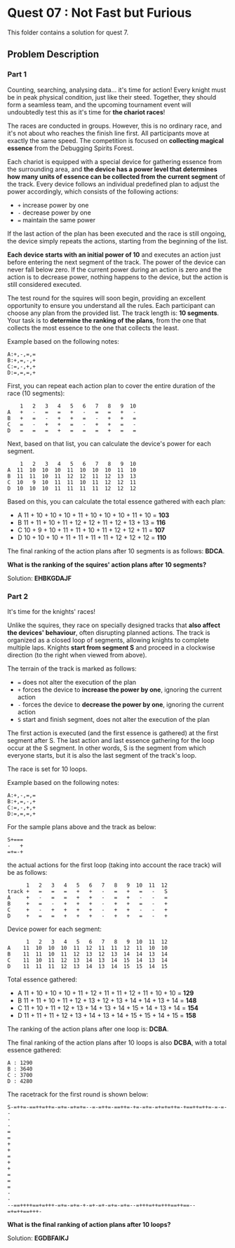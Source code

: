 # Quest 07 : Not Fast but Furious

This folder contains a solution for quest 7.

## Problem Description

### Part 1

Counting, searching, analysing data... it's time for action! Every knight must be in peak physical condition, just like their steed. Together, they should form a seamless team, and the upcoming tournament event will undoubtedly test this as it's time for **the chariot races**!

The races are conducted in groups. However, this is no ordinary race, and it's not about who reaches the finish line first. All participants move at exactly the same speed. The competition is focused on **collecting magical essence** from the Debugging Spirits Forest.

Each chariot is equipped with a special device for gathering essence from the surrounding area, and **the device has a power level that determines how many units of essence can be collected from the current segment** of the track. Every device follows an individual predefined plan to adjust the power accordingly, which consists of the following actions:

- `+`  increase power by one
- `-`  decrease power by one
- `=`  maintain the same power

If the last action of the plan has been executed and the race is still ongoing, the device simply repeats the actions, starting from the beginning of the list.

**Each device starts with an initial power of 10** and executes an action just before entering the next segment of the track. The power of the device can never fall below zero. If the current power during an action is zero and the action is to decrease power, nothing happens to the device, but the action is still considered executed.

The test round for the squires will soon begin, providing an excellent opportunity to ensure you understand all the rules. Each participant can choose any plan from the provided list. The track length is: **10 segments**. Your task is to **determine the ranking of the plans**, from the one that collects the most essence to the one that collects the least.

Example based on the following notes:

```
A:+,-,=,=
B:+,=,-,+
C:=,-,+,+
D:=,=,=,+
```

First, you can repeat each action plan to cover the entire duration of the race (10 segments):

```
    1   2   3   4   5   6   7   8   9  10
A   +   -   =   =   +   -   =   =   +   -
B   +   =   -   +   +   =   -   +   +   =
C   =   -   +   +   =   -   +   +   =   -
D   =   =   =   +   =   =   =   +   =   =
```

Next, based on that list, you can calculate the device's power for each segment.

```
    1   2   3   4   5   6   7   8   9  10
A  11  10  10  10  11  10  10  10  11  10
B  11  11  10  11  12  12  11  12  13  13
C  10   9  10  11  11  10  11  12  12  11
D  10  10  10  11  11  11  11  12  12  12
```

Based on this, you can calculate the total essence gathered with each plan:

- A  11 + 10 + 10 + 10 + 11 + 10 + 10 + 10 + 11 + 10 = **103**
- B  11 + 11 + 10 + 11 + 12 + 12 + 11 + 12 + 13 + 13 = **116**
- C  10 + 9 + 10 + 11 + 11 + 10 + 11 + 12 + 12 + 11 = **107**
- D  10 + 10 + 10 + 11 + 11 + 11 + 11 + 12 + 12 + 12 = **110**

The final ranking of the action plans after 10 segments is as follows: **BDCA**.

**What is the ranking of the squires' action plans after 10 segments?**

Solution: **EHBKGDAJF**

### Part 2

It's time for the knights' races!

Unlike the squires, they race on specially designed tracks that **also affect the devices' behaviour**, often disrupting planned actions. The track is organized as a closed loop of segments, allowing knights to complete multiple laps. Knights **start from segment S** and proceed in a clockwise direction (to the right when viewed from above).


The terrain of the track is marked as follows:

- `=`  does not alter the execution of the plan
- `+`  forces the device to **increase the power by one**, ignoring the current action
- `-`  forces the device to **decrease the power by one**, ignoring the current action
- `S`  start and finish segment, does not alter the execution of the plan

The first action is executed (and the first essence is gathered) at the first segment after S. The last action and last essence gathering for the loop occur at the S segment. In other words, S is the segment from which everyone starts, but it is also the last segment of the track's loop.

The race is set for 10 loops.

Example based on the following notes:

```
A:+,-,=,=
B:+,=,-,+
C:=,-,+,+
D:=,=,=,+
```

For the sample plans above and the track as below:

```
S+===
-   +
=+=-+
```

the actual actions for the first loop (taking into account the race track) will be as follows:

```
      1   2   3   4   5   6   7   8   9  10  11  12
track +   =   =   =   +   +   -   =   +   =   -   S
A     +   -   =   =   +   +   -   =   +   -   -   =
B     +   =   -   +   +   +   -   +   +   =   -   +
C     +   -   +   +   +   +   -   +   +   -   -   +
D     +   =   =   +   +   +   -   +   +   =   -   +
```

Device power for each segment:

```
      1   2   3   4   5   6   7   8   9  10  11  12
A    11  10  10  10  11  12  11  11  12  11  10  10
B    11  11  10  11  12  13  12  13  14  14  13  14
C    11  10  11  12  13  14  13  14  15  14  13  14
D    11  11  11  12  13  14  13  14  15  15  14  15
```

Total essence gathered:

- A  11 + 10 + 10 + 10 + 11 + 12 + 11 + 11 + 12 + 11 + 10 + 10 = **129**
- B  11 + 11 + 10 + 11 + 12 + 13 + 12 + 13 + 14 + 14 + 13 + 14 = **148**
- C  11 + 10 + 11 + 12 + 13 + 14 + 13 + 14 + 15 + 14 + 13 + 14 = **154**
- D  11 + 11 + 11 + 12 + 13 + 14 + 13 + 14 + 15 + 15 + 14 + 15 = **158**

The ranking of the action plans after one loop is: **DCBA**.

The final ranking of the action plans after 10 loops is also **DCBA**, with a total essence gathered:

```
A : 1290
B : 3640
C : 3700
D : 4280
```

The racetrack for the first round is shown below:

```
S-=++=-==++=++=-=+=-=+=+=--=-=++=-==++=-+=-=+=-=+=+=++=-+==++=++=-=-=--
-                                                                     -
=                                                                     =
+                                                                     +
=                                                                     +
+                                                                     =
=                                                                     =
-                                                                     -
--==++++==+=+++-=+=-=+=-+-=+-=+-=+=-=+=--=+++=++=+++==++==--=+=++==+++-
```

**What is the final ranking of action plans after 10 loops?**

Solution: **EGDBFAIKJ**